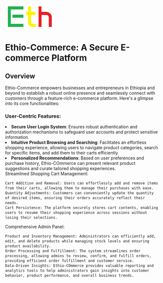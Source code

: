 ![preview](views/assets/img/logo.png)

# Ethio-Commerce: A Secure E-commerce Platform

## Overview

<p>Ethio-Commerce empowers businesses and entrepreneurs in Ethiopia and beyond to establish a robust online presence and seamlessly connect with customers through a feature-rich e-commerce platform. Here's a glimpse into its core functionalities:</p>

### User-Centric Features:
<li><strong>Secure User Login System</strong>: Ensures robust authentication and authorization mechanisms to safeguard user accounts and protect sensitive information.</li>
<li><strong>Intuitive Product Browsing and Searching</strong>: Facilitates an effortless shopping experience, allowing users to navigate product categories, search for specific items, and add them to their carts efficiently.</li>
<li><strong>Personalized Recommendations</strong>: Based on user preferences and purchase history, Ethio-COmmerce can present relevant product suggestions and curate tailored shopping experiences.</li>
Streamlined Shopping Cart Management:

    Cart Addition and Removal: Users can effortlessly add and remove items from their carts, allowing them to manage their purchases with ease.
    Quantity Adjustments: Customers can conveniently update the quantity of desired items, ensuring their orders accurately reflect their needs.
    Cart Persistence: The platform securely stores cart contents, enabling users to resume their shopping experience across sessions without losing their selections.

Comprehensive Admin Panel:

    Product and Inventory Management: Administrators can efficiently add, edit, and delete products while managing stock levels and ensuring product availability.
    Order Processing and Fulfillment: The system streamlines order processing, allowing admins to review, confirm, and fulfill orders, providing efficient order fulfillment and customer service.
    Data-Driven Insights: Ethio-COmmerce provides valuable reporting and analytics tools to help administrators gain insights into customer behavior, product performance, and overall business trends.
